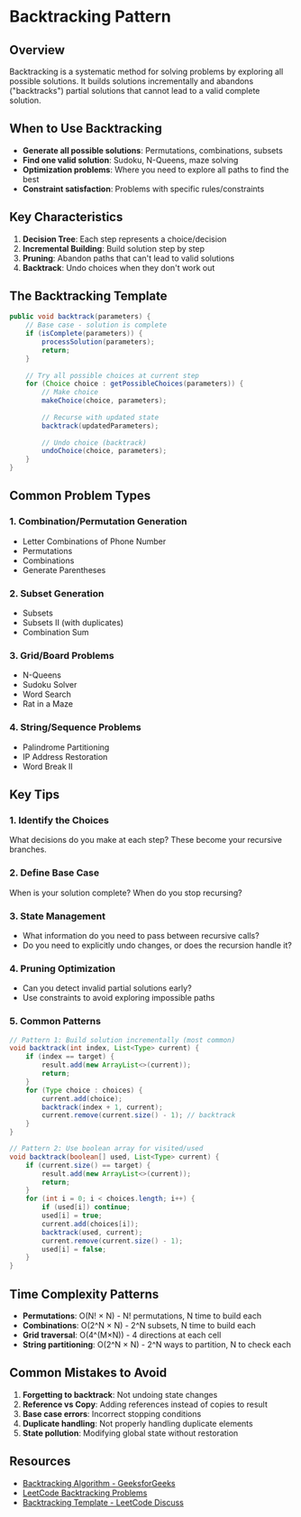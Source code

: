 # Backtracking Pattern

## Overview

Backtracking is a systematic method for solving problems by exploring all possible solutions. It builds solutions incrementally and abandons ("backtracks") partial solutions that cannot lead to a valid complete solution.

## When to Use Backtracking

- **Generate all possible solutions**: Permutations, combinations, subsets
- **Find one valid solution**: Sudoku, N-Queens, maze solving
- **Optimization problems**: Where you need to explore all paths to find the best
- **Constraint satisfaction**: Problems with specific rules/constraints

## Key Characteristics

1. **Decision Tree**: Each step represents a choice/decision
2. **Incremental Building**: Build solution step by step
3. **Pruning**: Abandon paths that can't lead to valid solutions
4. **Backtrack**: Undo choices when they don't work out

## The Backtracking Template

```java
public void backtrack(parameters) {
    // Base case - solution is complete
    if (isComplete(parameters)) {
        processSolution(parameters);
        return;
    }
    
    // Try all possible choices at current step
    for (Choice choice : getPossibleChoices(parameters)) {
        // Make choice
        makeChoice(choice, parameters);
        
        // Recurse with updated state
        backtrack(updatedParameters);
        
        // Undo choice (backtrack)
        undoChoice(choice, parameters);
    }
}
```

## Common Problem Types

### 1. **Combination/Permutation Generation**
- Letter Combinations of Phone Number
- Permutations
- Combinations
- Generate Parentheses

### 2. **Subset Generation**
- Subsets
- Subsets II (with duplicates)
- Combination Sum

### 3. **Grid/Board Problems**
- N-Queens
- Sudoku Solver
- Word Search
- Rat in a Maze

### 4. **String/Sequence Problems**
- Palindrome Partitioning
- IP Address Restoration
- Word Break II

## Key Tips

### 1. **Identify the Choices**
What decisions do you make at each step? These become your recursive branches.

### 2. **Define Base Case**
When is your solution complete? When do you stop recursing?

### 3. **State Management**
- What information do you need to pass between recursive calls?
- Do you need to explicitly undo changes, or does the recursion handle it?

### 4. **Pruning Optimization**
- Can you detect invalid partial solutions early?
- Use constraints to avoid exploring impossible paths

### 5. **Common Patterns**
```java
// Pattern 1: Build solution incrementally (most common)
void backtrack(int index, List<Type> current) {
    if (index == target) {
        result.add(new ArrayList<>(current));
        return;
    }
    for (Type choice : choices) {
        current.add(choice);
        backtrack(index + 1, current);
        current.remove(current.size() - 1); // backtrack
    }
}

// Pattern 2: Use boolean array for visited/used
void backtrack(boolean[] used, List<Type> current) {
    if (current.size() == target) {
        result.add(new ArrayList<>(current));
        return;
    }
    for (int i = 0; i < choices.length; i++) {
        if (used[i]) continue;
        used[i] = true;
        current.add(choices[i]);
        backtrack(used, current);
        current.remove(current.size() - 1);
        used[i] = false;
    }
}
```

## Time Complexity Patterns

- **Permutations**: O(N! × N) - N! permutations, N time to build each
- **Combinations**: O(2^N × N) - 2^N subsets, N time to build each
- **Grid traversal**: O(4^(M×N)) - 4 directions at each cell
- **String partitioning**: O(2^N × N) - 2^N ways to partition, N to check each

## Common Mistakes to Avoid

1. **Forgetting to backtrack**: Not undoing state changes
2. **Reference vs Copy**: Adding references instead of copies to result
3. **Base case errors**: Incorrect stopping conditions
4. **Duplicate handling**: Not properly handling duplicate elements
5. **State pollution**: Modifying global state without restoration

## Resources

- [Backtracking Algorithm - GeeksforGeeks](https://www.geeksforgeeks.org/backtracking-algorithms/)
- [LeetCode Backtracking Problems](https://leetcode.com/tag/backtracking/)
- [Backtracking Template - LeetCode Discuss](https://leetcode.com/problems/combination-sum/discuss/16502/A-general-approach-to-backtracking-questions-in-Java-(Subsets-Permutations-Combination-Sum-Palindrome-Partitioning))